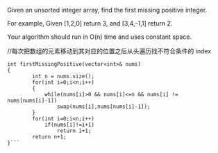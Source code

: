 
Given an unsorted integer array, find the first missing positive integer.

For example,
Given [1,2,0] return 3,
and [3,4,-1,1] return 2.

Your algorithm should run in O(n) time and uses constant space.



//每次把数组的元素移动到其对应的位置之后从头遍历找不符合条件的
index

```
int firstMissingPositive(vector<int>& nums)
{
        int n = nums.size();
        for(int i=0;i<n;i++)
        {
            while(nums[i]>0 && nums[i]<=n && nums[i] != nums[nums[i]-1])
                swap(nums[i],nums[nums[i]-1]);
        }
        for(int i=0;i<n;i++)
            if(nums[i]!=i+1)
                return i+1;
        return n+1;
}```
